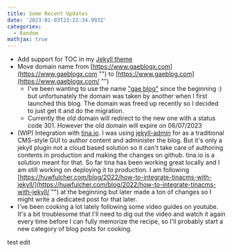 ```yaml
---
title: Some Recent Updates
date: '2023-01-03T23:22:34.993Z'
categories:
  - Random
mathjax: true
---
```


* Add support for TOC in my [Jekyll theme](https://github.com/SeraphRoy/GaeBlogx "")
* Move domain name from [https://www.gaeblogx.com](https://www.gaeblogx.com "") to [https://www.gaeblog.com](https://www.gaeblogx.com/ "")
  * I've been wanting to use the name ["gae blog"](https://en.wikipedia.org/wiki/G%C3%A1e_Bulg "") since the beginning :) but unfortunately the domain was taken by another when I first launched this blog. The domain was freed up recently so I decided to just get it and do the migration.
  * Currently the old domain will redirect to the new one with a status code 301. However the old domain will expire on 06/07/2023
* (WIP) Integration with [tina.io](https://tina.io/ ""). I was using [jekyll-admin](https://github.com/jekyll/jekyll-admin "") for as a traditional CMS-style GUI to author content and administer the blog. But it's only a jekyll plugin not a cloud based solution so it can't take care of authoring contents in production and making the changes on github. tina.io is a solution meant for that. So far tina has been working great locally and I am still working on deploying it to production. I am following [https://huwfulcher.com/blog/2022/how-to-integrate-tinacms-with-jekyll/](https://huwfulcher.com/blog/2022/how-to-integrate-tinacms-with-jekyll/ "") at the beginning but later made a ton of changes so I might write a dedicated post for that later.
* I've been cooking a lot lately following some video guides on youtube. It's a bit troublesome that I'll need to dig out the video and watch it again every time before I can fully memorize the recipe, so I'll probably start a new category of blog posts for cooking.

test edit
